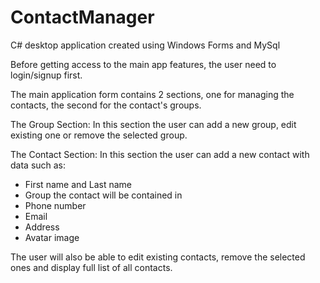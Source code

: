 # ContactManager
C# desktop application created using Windows Forms and MySql

Before getting access to the main app features, the user need to login/signup first.

The main application form contains 2 sections, one for managing the contacts, the second for the contact's groups.

The Group Section: 
In this section the user can add a new group, edit existing one or remove the selected group.

The Contact Section: 
In this section the user can add a new contact with data such as:
- First name and Last name
- Group the contact will be contained in
- Phone number
- Email
- Address
- Avatar image

The user will also be able to edit existing contacts, remove the selected ones and display full list of all contacts.
